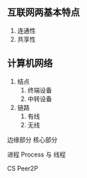 
## 互联网两基本特点
1. 连通性
2. 共享性

## 计算机网络
1. 结点
    1. 终端设备
    2. 中转设备
2. 链路
    1. 有线
    2. 无线

边缘部分
核心部分

进程 Process 与
线程

CS
Peer2P